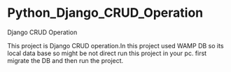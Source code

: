 # Python_Django_CRUD_Operation
Django CRUD Operation

This project is Django CRUD operation.In this project used WAMP DB so its local data base so might be not direct run this project in your pc. first migrate the DB and then run the project.
